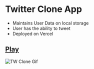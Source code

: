 # Twitter Clone App
- Maintains User Data on local storage 
- User has the ability to tweet
- Deployed on Vercel

## [Play](https://twitter-clone-sehgxl.vercel.app/)

![TW Clone Gif ](https://user-images.githubusercontent.com/83122406/182340181-162bfdfe-3eda-4885-b67c-3ab33faad39d.gif)








